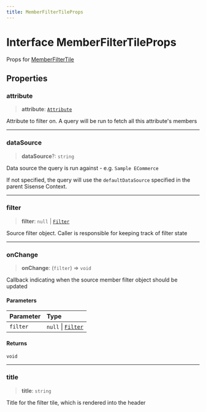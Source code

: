 ```yaml
---
title: MemberFilterTileProps
---
```


# Interface MemberFilterTileProps

Props for [MemberFilterTile](../functions/function.MemberFilterTile.md)

## Properties

### attribute

> **attribute**: [`Attribute`](../../sdk-data/interfaces/interface.Attribute.md)

Attribute to filter on. A query will be run to fetch all this attribute's members

***

### dataSource

> **dataSource**?: `string`

Data source the query is run against - e.g. `Sample ECommerce`

If not specified, the query will use the `defaultDataSource` specified in the parent Sisense Context.

***

### filter

> **filter**: `null` \| [`Filter`](../../sdk-data/interfaces/interface.Filter.md)

Source filter object. Caller is responsible for keeping track of filter state

***

### onChange

> **onChange**: (`filter`) => `void`

Callback indicating when the source member filter object should be updated

#### Parameters

| Parameter | Type |
| :------ | :------ |
| `filter` | `null` \| [`Filter`](../../sdk-data/interfaces/interface.Filter.md) |

#### Returns

`void`

***

### title

> **title**: `string`

Title for the filter tile, which is rendered into the header
